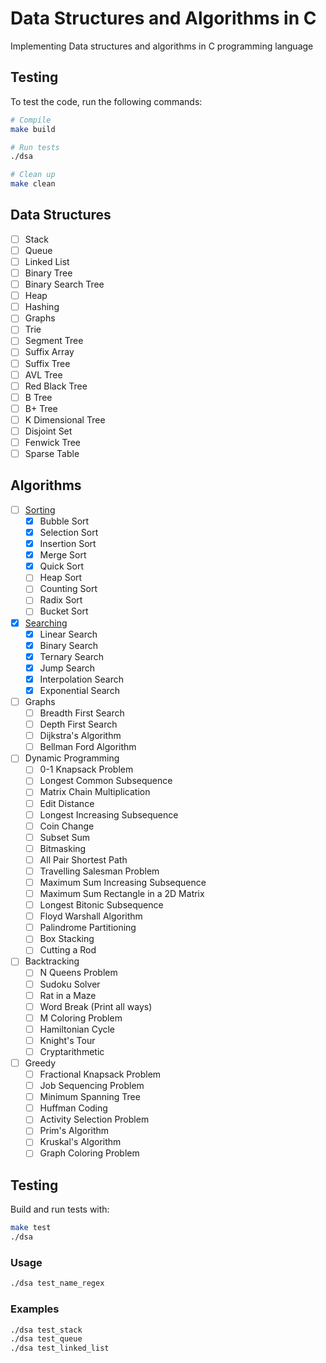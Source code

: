 # Data Structures and Algorithms in C

Implementing Data structures and algorithms in C programming language

## Testing

To test the code, run the following commands:

```bash
# Compile
make build

# Run tests
./dsa

# Clean up
make clean
```

## Data Structures

- [ ] Stack
- [ ] Queue
- [ ] Linked List
- [ ] Binary Tree
- [ ] Binary Search Tree
- [ ] Heap
- [ ] Hashing
- [ ] Graphs
- [ ] Trie
- [ ] Segment Tree
- [ ] Suffix Array
- [ ] Suffix Tree
- [ ] AVL Tree
- [ ] Red Black Tree
- [ ] B Tree
- [ ] B+ Tree
- [ ] K Dimensional Tree
- [ ] Disjoint Set
- [ ] Fenwick Tree
- [ ] Sparse Table

## Algorithms

- [ ] [Sorting](algorithms/sorting/README.md)
  - [x] Bubble Sort
  - [x] Selection Sort
  - [x] Insertion Sort
  - [x] Merge Sort
  - [x] Quick Sort
  - [ ] Heap Sort
  - [ ] Counting Sort
  - [ ] Radix Sort
  - [ ] Bucket Sort

- [x] [Searching](algorithms/searching/README.md)
  - [x] Linear Search
  - [x] Binary Search
  - [x] Ternary Search
  - [x] Jump Search
  - [x] Interpolation Search
  - [x] Exponential Search

- [ ] Graphs
  - [ ] Breadth First Search
  - [ ] Depth First Search
  - [ ] Dijkstra's Algorithm
  - [ ] Bellman Ford Algorithm

- [ ] Dynamic Programming
  - [ ] 0-1 Knapsack Problem
  - [ ] Longest Common Subsequence
  - [ ] Matrix Chain Multiplication
  - [ ] Edit Distance
  - [ ] Longest Increasing Subsequence
  - [ ] Coin Change
  - [ ] Subset Sum
  - [ ] Bitmasking
  - [ ] All Pair Shortest Path
  - [ ] Travelling Salesman Problem
  - [ ] Maximum Sum Increasing Subsequence
  - [ ] Maximum Sum Rectangle in a 2D Matrix
  - [ ] Longest Bitonic Subsequence
  - [ ] Floyd Warshall Algorithm
  - [ ] Palindrome Partitioning
  - [ ] Box Stacking
  - [ ] Cutting a Rod

- [ ] Backtracking
  - [ ] N Queens Problem
  - [ ] Sudoku Solver
  - [ ] Rat in a Maze
  - [ ] Word Break (Print all ways)
  - [ ] M Coloring Problem
  - [ ] Hamiltonian Cycle
  - [ ] Knight's Tour
  - [ ] Cryptarithmetic

- [ ] Greedy
  - [ ] Fractional Knapsack Problem
  - [ ] Job Sequencing Problem
  - [ ] Minimum Spanning Tree
  - [ ] Huffman Coding
  - [ ] Activity Selection Problem
  - [ ] Prim's Algorithm
  - [ ] Kruskal's Algorithm
  - [ ] Graph Coloring Problem

## Testing

Build and run tests with:

```bash
make test
./dsa
```

### Usage

```bash
./dsa test_name_regex
```

### Examples

```bash
./dsa test_stack
./dsa test_queue
./dsa test_linked_list
```
